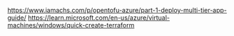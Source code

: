 



https://www.iamachs.com/p/opentofu-azure/part-1-deploy-multi-tier-app-guide/
https://learn.microsoft.com/en-us/azure/virtual-machines/windows/quick-create-terraform
